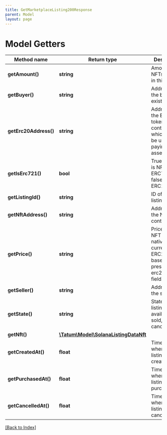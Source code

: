 ```yaml
---
title: GetMarketplaceListing200Response
parent: Model
layout: page
---
```


# Model Getters

Method name | Return type | Description | Notes
------------ | ------------- | ------------- | -------------
**getAmount()** | **string** | Amount of NFTs to sold in this listing. |
**getBuyer()** | **string** | Address of the buyer, if exists. | [optional]
**getErc20Address()** | **string** | Address of the ERC20 token smart contract, which should be used for paying for the asset | [optional]
**getIsErc721()** | **bool** | True if asset is NFT of type ERC721, false if ERC1155 | [optional]
**getListingId()** | **string** | ID of the listing |
**getNftAddress()** | **string** | Address of the NFT smart contract. | [optional]
**getPrice()** | **string** | Price of the NFT asset in native currency or ERC20 token based on the presence of erc20Address field. |
**getSeller()** | **string** | Address of the seller. |
**getState()** | **string** | State of the listing. 0 - available, 1 - sold, 2 - cancelled |
**getNft()** | [**\Tatum\Model\SolanaListingDataNft**](SolanaListingDataNft.md) |  |
**getCreatedAt()** | **float** | Timestamp when this listing was created |
**getPurchasedAt()** | **float** | Timestamp when this listing was purchased | [optional]
**getCancelledAt()** | **float** | Timestamp when this listing was cancelled | [optional]

[[Back to Index]](../index.md)
